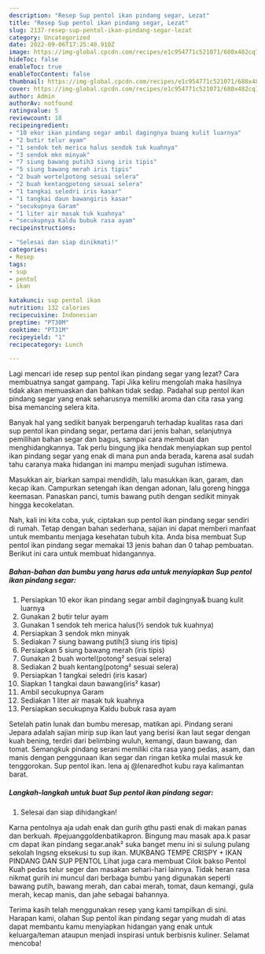 ```yaml
---
description: "Resep Sup pentol ikan pindang segar, Lezat"
title: "Resep Sup pentol ikan pindang segar, Lezat"
slug: 2137-resep-sup-pentol-ikan-pindang-segar-lezat
category: Uncategorized
date: 2022-09-06T17:25:40.910Z
image: https://img-global.cpcdn.com/recipes/e1c954771c521071/680x482cq70/sup-pentol-ikan-pindang-segar-foto-resep-utama.jpg
hideToc: false
enableToc: true
enableTocContent: false
thumbnail: https://img-global.cpcdn.com/recipes/e1c954771c521071/680x482cq70/sup-pentol-ikan-pindang-segar-foto-resep-utama.jpg
cover: https://img-global.cpcdn.com/recipes/e1c954771c521071/680x482cq70/sup-pentol-ikan-pindang-segar-foto-resep-utama.jpg
author: Admin
authorAv: notfound
ratingvalue: 5
reviewcount: 18
recipeingredient:
- "10 ekor ikan pindang segar ambil dagingnya buang kulit luarnya"
- "2 butir telur ayam"
- "1 sendok teh merica halus sendok tuk kuahnya"
- "3 sendok mkn minyak"
- "7 siung bawang putih3 siung iris tipis"
- "5 siung bawang merah iris tipis"
- "2 buah wortelpotong sesuai selera"
- "2 buah kentangpotong sesuai selera"
- "1 tangkai seledri iris kasar"
- "1 tangkai daun bawangiris kasar"
- "secukupnya Garam"
- "1 liter air masak tuk kuahnya"
- "secukupnya Kaldu bubuk rasa ayam"
recipeinstructions:

- "Selesai dan siap dinikmati!"
categories:
- Resep
tags:
- sup
- pentol
- ikan

katakunci: sup pentol ikan 
nutrition: 132 calories
recipecuisine: Indonesian
preptime: "PT30M"
cooktime: "PT31M"
recipeyield: "1"
recipecategory: Lunch

---
```



Lagi mencari ide resep sup pentol ikan pindang segar yang lezat? Cara membuatnya sangat gampang. Tapi Jika keliru mengolah maka hasilnya tidak akan memuaskan dan bahkan tidak sedap. Padahal sup pentol ikan pindang segar yang enak seharusnya memiliki aroma dan cita rasa yang bisa memancing selera kita.


Banyak hal yang sedikit banyak berpengaruh terhadap kualitas rasa dari sup pentol ikan pindang segar, pertama dari jenis bahan, selanjutnya pemilihan bahan segar dan bagus, sampai cara membuat dan menghidangkannya. Tak perlu bingung jika hendak menyiapkan sup pentol ikan pindang segar yang enak di mana pun anda berada, karena asal sudah tahu caranya maka hidangan ini mampu menjadi suguhan istimewa.

Masukkan air, biarkan sampai mendidih, lalu masukkan ikan, garam, dan kecap ikan. Campurkan setengah ikan dengan adonan, lalu goreng hingga keemasan. Panaskan panci, tumis bawang putih dengan sedikit minyak hingga kecokelatan.


Nah, kali ini kita coba, yuk, ciptakan sup pentol ikan pindang segar sendiri di rumah. Tetap dengan bahan sederhana, sajian ini dapat memberi manfaat untuk membantu menjaga kesehatan tubuh kita. Anda bisa membuat Sup pentol ikan pindang segar memakai 13 jenis bahan dan 0 tahap pembuatan. Berikut ini cara untuk membuat hidangannya.

<!--inarticleads1-->

##### Bahan-bahan dan bumbu yang harus ada untuk menyiapkan Sup pentol ikan pindang segar:

1. Persiapkan 10 ekor ikan pindang segar ambil dagingnya&amp; buang kulit luarnya
1. Gunakan 2 butir telur ayam
1. Gunakan 1 sendok teh merica halus(½ sendok tuk kuahnya)
1. Persiapkan 3 sendok mkn minyak
1. Sediakan 7 siung bawang putih(3 siung iris tipis)
1. Persiapkan 5 siung bawang merah (iris tipis)
1. Gunakan 2 buah wortel(potong² sesuai selera)
1. Sediakan 2 buah kentang(potong² sesuai selera)
1. Persiapkan 1 tangkai seledri (iris kasar)
1. Siapkan 1 tangkai daun bawang(iris² kasar)
1. Ambil secukupnya Garam
1. Sediakan 1 liter air masak tuk kuahnya
1. Persiapkan secukupnya Kaldu bubuk rasa ayam


Setelah patin lunak dan bumbu meresap, matikan api. Pindang serani Jepara adalah sajian mirip sup ikan laut yang berisi ikan laut segar dengan kuah bening, terdiri dari belimbing wuluh, kemangi, daun bawang, dan tomat. Semangkuk pindang serani memiliki cita rasa yang pedas, asam, dan manis dengan penggunaan ikan segar dan ringan ketika mulai masuk ke tenggorokan. Sup pentol ikan. lena aj @lenaredhot kubu raya kalimantan barat. 

<!--inarticleads2-->

##### Langkah-langkah untuk buat Sup pentol ikan pindang segar:


1. Selesai dan siap dihidangkan!

Karna pentolnya aja udah enak dan gurih gthu pasti enak di makan panas dan berkuah. #pejuanggoldenbatikapron. Bingung mau masak apa.k pasar cm dapat ikan pindang segar.anak² suka banget menu ini si sulung pulang sekolah lngsng eksekusi tu sup ikan. MUKBANG TEMPE CRISPY + IKAN PINDANG DAN SUP PENTOL Lihat juga cara membuat Cilok bakso Pentol Kuah pedas telur seger dan masakan sehari-hari lainnya. Tidak heran rasa nikmat gurih ini muncul dari berbaga bumbu yang digunakan seperti bawang putih, bawang merah, dan cabai merah, tomat, daun kemangi, gula merah, kecap manis, dan jahe sebagai bahannya. 

Terima kasih telah menggunakan resep yang kami tampilkan di sini. Harapan kami, olahan Sup pentol ikan pindang segar yang mudah di atas dapat membantu kamu menyiapkan hidangan yang enak untuk keluarga/teman ataupun menjadi inspirasi untuk berbisnis kuliner. Selamat mencoba!
